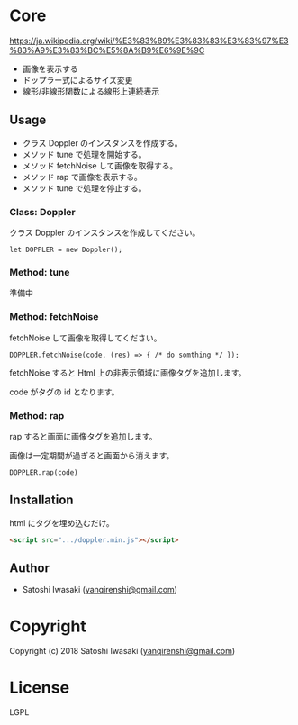 # Core

https://ja.wikipedia.org/wiki/%E3%83%89%E3%83%83%E3%83%97%E3%83%A9%E3%83%BC%E5%8A%B9%E6%9E%9C

- 画像を表示する
- ドップラー式によるサイズ変更
- 線形/非線形関数による線形上連続表示

## Usage

- クラス Doppler のインスタンスを作成する。
- メソッド tune で処理を開始する。
- メソッド fetchNoise して画像を取得する。
- メソッド rap で画像を表示する。
- メソッド tune で処理を停止する。

### Class: Doppler

クラス Doppler のインスタンスを作成してください。

```
let DOPPLER = new Doppler();
```

### Method: tune

準備中

### Method: fetchNoise

fetchNoise して画像を取得してください。

```
DOPPLER.fetchNoise(code, (res) => { /* do somthing */ });
```

fetchNoise すると Html 上の非表示領域に画像タグを追加します。

code がタグの id となります。


### Method: rap

rap すると画面に画像タグを追加します。

画像は一定期間が過ぎると画面から消えます。

```
DOPPLER.rap(code)
```

## Installation

html にタグを埋め込むだけ。

```html
<script src=".../doppler.min.js"></script>
```

## Author

+ Satoshi Iwasaki (yanqirenshi@gmail.com)

# Copyright

Copyright (c) 2018 Satoshi Iwasaki (yanqirenshi@gmail.com)

# License

LGPL
